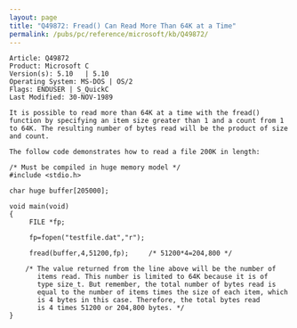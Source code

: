 ```yaml
---
layout: page
title: "Q49872: Fread() Can Read More Than 64K at a Time"
permalink: /pubs/pc/reference/microsoft/kb/Q49872/
---
```


	Article: Q49872
	Product: Microsoft C
	Version(s): 5.10   | 5.10
	Operating System: MS-DOS | OS/2
	Flags: ENDUSER | S_QuickC
	Last Modified: 30-NOV-1989
	
	It is possible to read more than 64K at a time with the fread()
	function by specifying an item size greater than 1 and a count from 1
	to 64K. The resulting number of bytes read will be the product of size
	and count.
	
	The follow code demonstrates how to read a file 200K in length:
	
	/* Must be compiled in huge memory model */
	#include <stdio.h>
	
	char huge buffer[205000];
	
	void main(void)
	{
	     FILE *fp;
	
	     fp=fopen("testfile.dat","r");
	
	     fread(buffer,4,51200,fp);     /* 51200*4=204,800 */
	
	    /* The value returned from the line above will be the number of
	       items read. This number is limited to 64K because it is of
	       type size_t. But remember, the total number of bytes read is
	       equal to the number of items times the size of each item, which
	       is 4 bytes in this case. Therefore, the total bytes read
	       is 4 times 51200 or 204,800 bytes. */
	}
